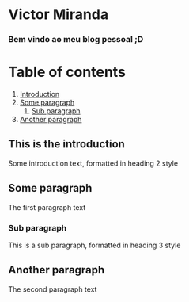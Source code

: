 # Victor Miranda
### Bem vindo ao meu blog pessoal ;D

# Table of contents
1. [Introduction](#introduction)
2. [Some paragraph](#paragraph1)
    1. [Sub paragraph](#subparagraph1)
3. [Another paragraph](#paragraph2)

## This is the introduction <a name="introduction"></a>
Some introduction text, formatted in heading 2 style

## Some paragraph <a name="paragraph1"></a>
The first paragraph text

### Sub paragraph <a name="subparagraph1"></a>
This is a sub paragraph, formatted in heading 3 style

## Another paragraph <a name="paragraph2"></a>
The second paragraph text

<script src="https://utteranc.es/client.js"
        repo="mirandavictor.github.io"
        issue-term="pathname"
        theme="github-dark"
        crossorigin="anonymous"
        async>
</script>
